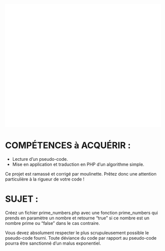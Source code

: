 <div align="center">
	<br>
	<img src="header.svg" width="800" height="400">
	<br>
</div>

<h1>COMPÉTENCES à ACQUÉRIR :</h1>

<ul>
<li>Lecture d’un pseudo-code.</li>
<li>Mise en application et traduction en PHP d’un algorithme simple.</li>
</ul>

<p>Ce projet est ramassé et corrigé par moulinette. Prêtez donc une attention particulière à la rigueur de votre code !</p>

<!----------------------------------------------------------------------------------------->

<h1>SUJET :</h1>

<p>Créez un fichier prime_numbers.php avec une fonction prime_numbers qui prends en paramètre un nombre et retourne “true” si ce nombre est un nombre prime ou “false” dans le cas contraire.</p>

<p>Vous devez absolument respecter le plus scrupuleusement possible le pseudo-code
fourni. Toute déviance du code par rapport au pseudo-code pourra être sanctionné d’un
malus exponentiel.</p>

<!----------------------------------------------------------------------------------------->